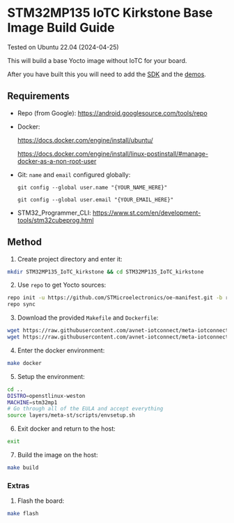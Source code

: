 # STM32MP135 IoTC Kirkstone Base Image Build Guide
Tested on Ubuntu 22.04 (2024-04-25)

This will build a base Yocto image without IoTC for your board.

After you have built this you will need to add the [SDK](../../IoTC-SDK/README.md) and the [demos](../../Demos/README.md).

## Requirements
- Repo (from Google): https://android.googlesource.com/tools/repo
- Docker: 

    https://docs.docker.com/engine/install/ubuntu/
    
    https://docs.docker.com/engine/install/linux-postinstall/#manage-docker-as-a-non-root-user
- Git: `name` and `email` configured globally:

    `git config --global user.name "{YOUR_NAME_HERE}"`

    `git config --global user.email "{YOUR_EMAIL_HERE}"`
- STM32_Programmer_CLI: https://www.st.com/en/development-tools/stm32cubeprog.html

## Method
1. Create project directory and enter it:
```bash
mkdir STM32MP135_IoTC_kirkstone && cd STM32MP135_IoTC_kirkstone
```

2. Use `repo` to get Yocto sources:
```bash
repo init -u https://github.com/STMicroelectronics/oe-manifest.git -b refs/tags/openstlinux-5.15-yocto-kirkstone-mp1-v23.07.26 && \
repo sync    
```

3. Download the provided `Makefile` and `Dockerfile`:
```bash
wget https://raw.githubusercontent.com/avnet-iotconnect/meta-iotconnect-docs/main/Build/STM32MP135/kirkstone/Makefile && \
wget https://raw.githubusercontent.com/avnet-iotconnect/meta-iotconnect-docs/main/Build/STM32MP135/kirkstone/Dockerfile
```

4. Enter the docker environment:
```bash
make docker
```

5. Setup the environment:
```bash
cd ..
DISTRO=openstlinux-weston
MACHINE=stm32mp1
# Go through all of the EULA and accept everything
source layers/meta-st/scripts/envsetup.sh
```

6. Exit docker and return to the host:
```bash
exit
```

7. Build the image on the host:
```bash
make build
```

### Extras

1. Flash the board:
```bash
make flash
```
